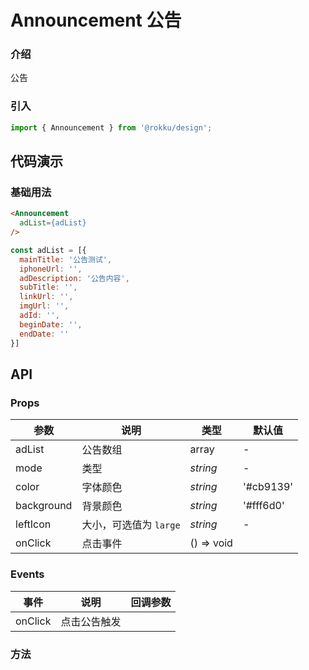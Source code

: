 # Announcement 公告

### 介绍

公告

### 引入

```js
import { Announcement } from '@rokku/design';
```

## 代码演示

### 基础用法


```html
<Announcement
  adList={adList}
/>
```

```js
const adList = [{
  mainTitle: '公告测试',
  iphoneUrl: '',
  adDescription: '公告内容',
  subTitle: '',
  linkUrl: '',
  imgUrl: '',
  adId: '',
  beginDate: '',
  endDate: ''
}]
```

## API

### Props

| 参数                    | 说明                                                                                                        | 类型                | 默认值     |
| ----------------------- | ----------------------------------------------------------------------------------------------------------- | ------------------- | ---------- |
| adList                  | 公告数组                                                                                                    | array  | -          | []
| mode                    | 类型                                                                                                        | _string_            | -          |
| color                   | 字体颜色                                                                                                    | _string_            | '#cb9139'          |
| background              | 背景颜色                                                                                                    | _string_            | '#fff6d0'    |
| leftIcon                | 大小，可选值为 `large`                                                                                      | _string_             | -          |
| onClick                 | 点击事件                                                                                                    | () => void          |


### Events

| 事件                 | 说明                 | 回调参数                       |
| -------------------- | -------------------- | ------------------------------ |
| onClick                | 点击公告触发        |          |


### 方法

